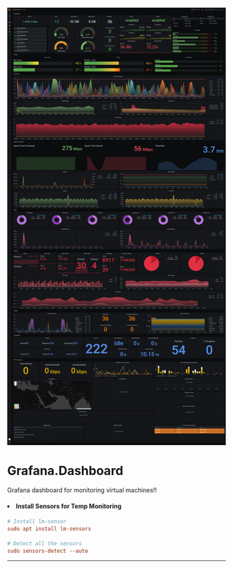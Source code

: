 ![Mo Dashboard](assets/dashboard.png)

# Grafana.Dashboard
Grafana dashboard for monitoring virtual machines!!


#### <li> Install Sensors for Temp Monitoring
```ini
# Install lm-sensor
sudo apt install lm-sensors

# Detect all the sensors
sudo sensors-detect --auto
```
---
